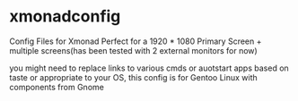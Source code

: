 # xmonadconfig
Config Files for Xmonad Perfect for a 1920 * 1080 Primary Screen + multiple screens(has been tested with 2 external monitors for now)


you might need to replace links to various cmds or auotstart apps based on taste or appropriate to your OS, this config is for Gentoo Linux with components from Gnome
